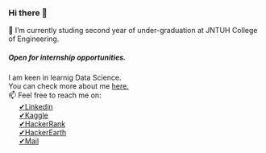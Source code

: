 ### Hi there 👋

<!--
**vodnalasricharan/vodnalasricharan** is a ✨ _special_ ✨ repository because its `README.md` (this file) appears on your GitHub profile.

Here are some ideas to get you started:

- 🔭 I’m currently working on ...
- 🌱 I’m currently learning ...
- 👯 I’m looking to collaborate on ...
- 🤔 I’m looking for help with ...
- 💬 Ask me about ...
- 📫 How to reach me: ...
- 😄 Pronouns: ...
- ⚡ Fun fact: ...
-->
🌱 I’m currently studing second year of under-graduation at JNTUH College of Engineering.
##### Open for internship opportunities.
I am keen in learnig Data Science.
<br>You can check more about me <a href='vodnalasricharan.github.io'/>here.</a>
<br>📫 Feel free to reach me on:
<br>&ensp;&ensp;&ensp;<a href='https://www.linkedin.com/in/sricharan-vodnala-b13b96187/'>✔Linkedin</a>
<br>&ensp;&ensp;&ensp;<a href='https://www.kaggle.com/vodnalasricharan'>✔Kaggle</a>
<br>&ensp;&ensp;&ensp;<a href='https://www.hackerrank.com/vodnalasricharan'>✔HackerRank</a>
<br>&ensp;&ensp;&ensp;<a href='https://www.hackerearth.com/@sricharanvodnala100'>✔HackerEarth</a>
<br>&ensp;&ensp;&ensp;<a href='mailto:vodnalasricharan@gmail.com'>✔Mail</a>
